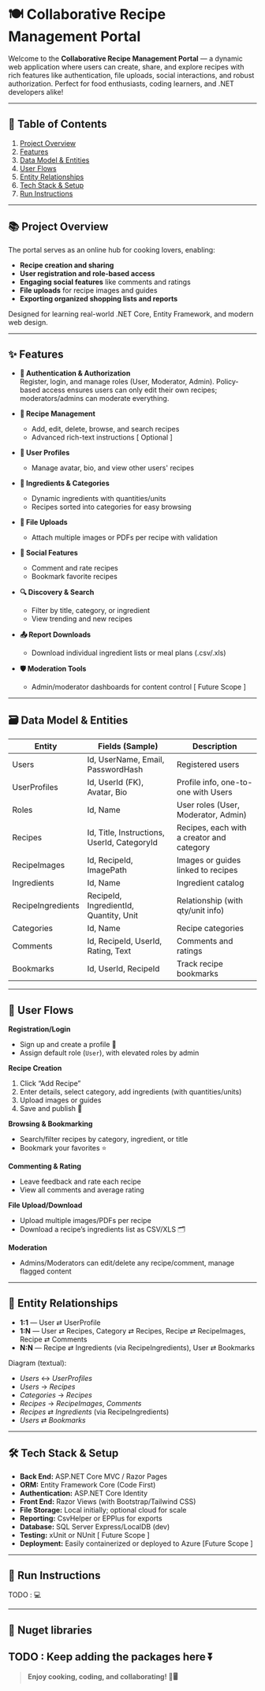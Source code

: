 # 🍽️ Collaborative Recipe Management Portal

Welcome to the **Collaborative Recipe Management Portal** — a dynamic web application where users can create, share, and explore recipes with rich features like authentication, file uploads, social interactions, and robust authorization. Perfect for food enthusiasts, coding learners, and .NET developers alike!

---

## 📖 Table of Contents

1. [Project Overview](#project-overview)
2. [Features](#features)
3. [Data Model & Entities](#data-model--entities)
4. [User Flows](#user-flows)
5. [Entity Relationships](#entity-relationships)
6. [Tech Stack & Setup](#tech-stack--setup)
7. [Run Instructions](#run-instructions)

---

## 📚 Project Overview

The portal serves as an online hub for cooking lovers, enabling:
- **Recipe creation and sharing**
- **User registration and role-based access**
- **Engaging social features** like comments and ratings
- **File uploads** for recipe images and guides
- **Exporting organized shopping lists and reports**

Designed for learning real-world .NET Core, Entity Framework, and modern web design.

---

## ✨ Features

- **🔐 Authentication & Authorization**  
  Register, login, and manage roles (User, Moderator, Admin). Policy-based access ensures users can only edit their own recipes; moderators/admins can moderate everything.

- **📝 Recipe Management**  
  - Add, edit, delete, browse, and search recipes
  - Advanced rich-text instructions [ Optional ]
  
- **👥 User Profiles**  
  - Manage avatar, bio, and view other users' recipes
  
- **🥕 Ingredients & Categories**  
  - Dynamic ingredients with quantities/units
  - Recipes sorted into categories for easy browsing

- **📂 File Uploads**  
  - Attach multiple images or PDFs per recipe with validation

- **💬 Social Features**  
  - Comment and rate recipes
  - Bookmark favorite recipes

- **🔍 Discovery & Search**  
  - Filter by title, category, or ingredient
  - View trending and new recipes

- **📤 Report Downloads**  
  - Download individual ingredient lists or meal plans (.csv/.xls)

- **🛡️ Moderation Tools**  
  - Admin/moderator dashboards for content control  [ Future Scope ]

---

## 🗃️ Data Model & Entities

| Entity         | Fields (Sample)                       | Description                               |
|----------------|--------------------------------------|-------------------------------------------|
| Users          | Id, UserName, Email, PasswordHash     | Registered users                          |
| UserProfiles   | Id, UserId (FK), Avatar, Bio         | Profile info, one-to-one with Users       |
| Roles          | Id, Name                             | User roles (User, Moderator, Admin)       |
| Recipes        | Id, Title, Instructions, UserId, CategoryId | Recipes, each with a creator and category |
| RecipeImages   | Id, RecipeId, ImagePath              | Images or guides linked to recipes        |
| Ingredients    | Id, Name                             | Ingredient catalog                        |
| RecipeIngredients | RecipeId, IngredientId, Quantity, Unit | Relationship (with qty/unit info)       |
| Categories     | Id, Name                             | Recipe categories                         |
| Comments       | Id, RecipeId, UserId, Rating, Text   | Comments and ratings                      |
| Bookmarks      | Id, UserId, RecipeId                 | Track recipe bookmarks                    |

---

## 🧭 User Flows

**Registration/Login**
- Sign up and create a profile 👤  
- Assign default role (`User`), with elevated roles by admin

**Recipe Creation**
1. Click “Add Recipe”
2. Enter details, select category, add ingredients (with quantities/units)
3. Upload images or guides
4. Save and publish 🎉

**Browsing & Bookmarking**
- Search/filter recipes by category, ingredient, or title
- Bookmark your favorites ⭐

**Commenting & Rating**
- Leave feedback and rate each recipe  
- View all comments and average rating

**File Upload/Download**
- Upload multiple images/PDFs per recipe
- Download a recipe’s ingredients list as CSV/XLS 🗂️

**Moderation**
- Admins/Moderators can edit/delete any recipe/comment, manage flagged content  
  
---

## 🔗 Entity Relationships

- **1:1** — User ⇄ UserProfile
- **1:N** — User ⇄ Recipes, Category ⇄ Recipes, Recipe ⇄ RecipeImages, Recipe ⇄ Comments
- **N:N** — Recipe ⇄ Ingredients (via RecipeIngredients), User ⇄ Bookmarks

Diagram (textual):  
- *Users* ↔ *UserProfiles*  
- *Users* → *Recipes*  
- *Categories* → *Recipes*  
- *Recipes* → *RecipeImages*, *Comments*  
- *Recipes* ⇄ *Ingredients* (via RecipeIngredients)  
- *Users* ⇄ *Bookmarks*

---

## 🛠️ Tech Stack & Setup

- **Back End:** ASP.NET Core MVC / Razor Pages
- **ORM:** Entity Framework Core (Code First)
- **Authentication:** ASP.NET Core Identity
- **Front End:** Razor Views (with Bootstrap/Tailwind CSS)
- **File Storage:** Local initially; optional cloud for scale
- **Reporting:** CsvHelper or EPPlus for exports
- **Database:** SQL Server Express/LocalDB (dev)
- **Testing:** xUnit or NUnit  [ Future Scope ]
- **Deployment:** Easily containerized or deployed to Azure [Future Scope ]

---

## 🏁 Run Instructions

TODO : 💻

---

## 🎁 Nuget libraries 

TODO : Keep adding the packages here ⏬
---

> **Enjoy cooking, coding, and collaborating! 🍲🖥️**



